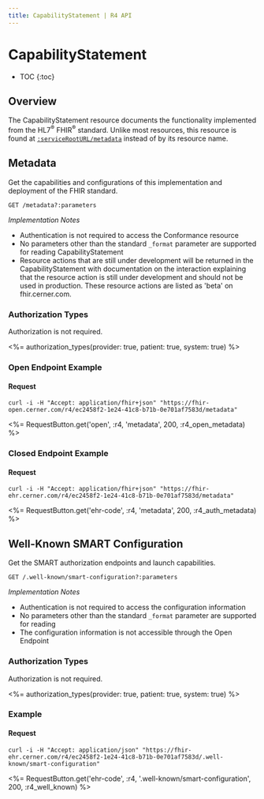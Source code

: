 ```yaml
---
title: CapabilityStatement | R4 API
---
```


# CapabilityStatement

* TOC
{:toc}

## Overview

The CapabilityStatement resource documents the functionality implemented from the HL7<sup>®</sup> FHIR<sup>®</sup> standard. Unlike most resources,
this resource is found at [`:serviceRootURL/metadata`] instead of by its resource name.

## Metadata

Get the capabilities and configurations of this implementation and deployment of the FHIR standard.

    GET /metadata?:parameters

_Implementation Notes_

* Authentication is not required to access the Conformance resource
* No parameters other than the standard `_format` parameter are supported for reading CapabilityStatement
* Resource actions that are still under development will be returned in the CapabilityStatement with documentation on the interaction explaining that the resource action is still under development and should not be used in production. These resource actions are listed as 'beta' on fhir.cerner.com.

### Authorization Types

Authorization is not required.

<%= authorization_types(provider: true, patient: true, system: true) %>

### Open Endpoint Example

#### Request

    curl -i -H "Accept: application/fhir+json" "https://fhir-open.cerner.com/r4/ec2458f2-1e24-41c8-b71b-0e701af7583d/metadata"

<%= RequestButton.get('open', :r4, 'metadata', 200, :r4_open_metadata) %>

### Closed Endpoint Example

#### Request

    curl -i -H "Accept: application/fhir+json" "https://fhir-ehr.cerner.com/r4/ec2458f2-1e24-41c8-b71b-0e701af7583d/metadata"

<%= RequestButton.get('ehr-code', :r4, 'metadata', 200, :r4_auth_metadata) %>

[`:serviceRootURL/metadata`]: ../../#service-root-url

## Well-Known SMART Configuration

Get the SMART authorization endpoints and launch capabilities.

    GET /.well-known/smart-configuration?:parameters

_Implementation Notes_

* Authentication is not required to access the configuration information
* No parameters other than the standard `_format` parameter are supported for reading
* The configuration information is not accessible through the Open Endpoint

### Authorization Types

Authorization is not required.

<%= authorization_types(provider: true, patient: true, system: true) %>

### Example

#### Request

    curl -i -H "Accept: application/json" "https://fhir-ehr.cerner.com/r4/ec2458f2-1e24-41c8-b71b-0e701af7583d/.well-known/smart-configuration"

<%= RequestButton.get('ehr-code', :r4, '.well-known/smart-configuration', 200, :r4_well_known) %>
